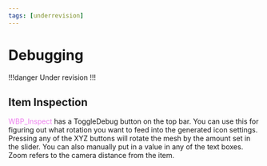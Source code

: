 ```yaml
---
tags: [underrevision]
---
```

# Debugging

!!!danger
Under revision
!!!

## Item Inspection
<span style="color:violet">WBP_Inspect</span> has a ToggleDebug button on the top bar.
You can use this for figuring out what rotation you want to feed into the generated icon settings.
Pressing any of the XYZ buttons will rotate the mesh by the amount set in the slider. You can also manually put in a value in any of the text boxes. Zoom refers to the camera distance from the item.